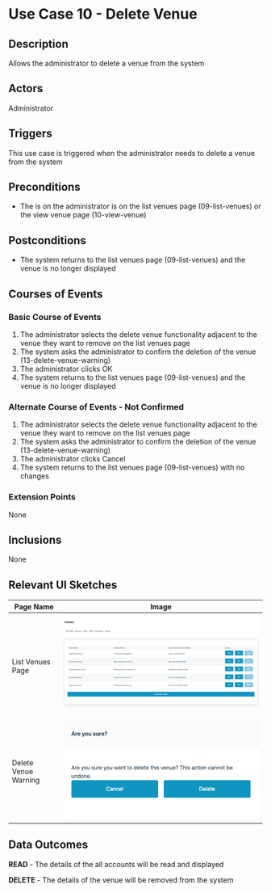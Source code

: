 # Use Case 10 - Delete Venue

## Description

Allows the administrator to delete a venue from the system

## Actors

Administrator

## Triggers

This use case is triggered when the administrator needs to delete a venue from the system

## Preconditions

- The is on the administrator is on the list venues page (09-list-venues) or the view venue page (10-view-venue)

## Postconditions

- The system returns to the list venues page (09-list-venues) and the venue is no longer displayed

## Courses of Events

### Basic Course of Events

1. The administrator selects the delete venue functionality adjacent to the venue they want to remove on the list venues page
2. The system asks the administrator to confirm the deletion of the venue (13-delete-venue-warning)
3. The administrator clicks OK
4. The system returns to the list venues page (09-list-venues) and the venue is no longer displayed

### Alternate Course of Events - Not Confirmed

1. The administrator selects the delete venue functionality adjacent to the venue they want to remove on the list venues page
2. The system asks the administrator to confirm the deletion of the venue (13-delete-venue-warning)
3. The administrator clicks Cancel
4. The system returns to the list venues page (09-list-venues) with no changes
### Extension Points

None

## Inclusions

None

## Relevant UI Sketches
| Page Name | Image |
|----|------|
| List Venues Page | ![List Venues Page](/01-requirements-solution/uisketches/09-list-venues.png) |
| Delete Venue Warning | ![Delete Venue Warning](/01-requirements-solution/uisketches/13-delete-venue-warning.png) |

## Data Outcomes
**READ** - The details of the all accounts will be read and displayed

**DELETE** - The details of the venue will be removed from the system

